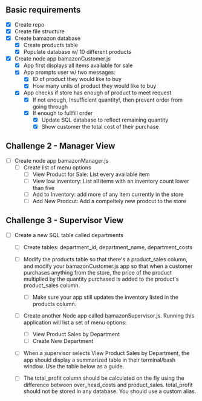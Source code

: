 ## Basic requirements

- [x] Create repo
- [x] Create file structure
- [x] Create bamazon database
  - [x] Create products table
  - [x] Populate database w/ 10 different products
- [x] Create node app bamazonCustomer.js
  - [x] App first displays all items available for sale
  - [x] App prompts user w/ two messages:
    - [x] ID of product they would like to buy
    - [x] How many units of product they would like to buy
  - [x] App checks if store has enough of product to meet request
    - [x] If not enough, Insufficient quantity!, then prevent order from going through
    - [x] If enough to fullfill order
      - [x] Update SQL database to reflect remaining quantity
      - [x] Show customer the total cost of their purchase

## Challenge 2 - Manager View

- [ ] Create node app bamazonManager.js
  - [ ] Create list of menu options
    - [ ] View Product for Sale: List every available item
    - [ ] View low inventory: List all items with an inventory count lower than five
    - [ ] Add to Inventory: add more of any item currently in the store
    - [ ] Add New Prodcut: Add a compeltely new prodcut to the store

## Challenge 3 - Supervisor View

- [ ] Create a new SQL table called departments

  - [ ] Create tables: department_id, department_name, department_costs
  - [ ] Modify the products table so that there's a product_sales column, and modify your bamazonCustomer.js app so that when a customer purchases anything from the store, the price of the product multiplied by the quantity purchased is added to the product's product_sales column.

    - [ ] Make sure your app still updates the inventory listed in the products column.

  - [ ] Create another Node app called bamazonSupervisor.js. Running this application will list a set of menu options:
    - [ ] View Product Sales by Department
    - [ ] Create New Department
  - [ ] When a supervisor selects View Product Sales by Department, the app should display a summarized table in their terminal/bash window. Use the table below as a guide.
  - [ ] The total_profit column should be calculated on the fly using the difference between over_head_costs and product_sales. total_profit should not be stored in any database. You should use a custom alias.
